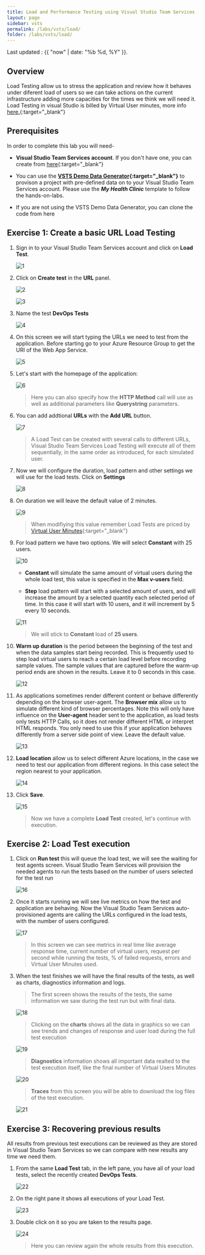 ```yaml
---
title: Load and Performance Testing using Visual Studio Team Services
layout: page
sidebar: vsts
permalink: /labs/vsts/load/
folder: /labs/vsts/load/
---
```


Last updated : {{ "now" | date: "%b %d, %Y" }}.

## Overview

Load Testing allow us to stress the application and review how it behaves under diferent load of users so we can take actions on the current infrastructure adding more capacities for the times we think we will need it.
Load Testing in visual Studio is billed by Virtual User minutes, more info [here.](https://www.visualstudio.com/team-services/pricing/){:target="_blank"}

## Prerequisites

In order to complete this lab you will need-

- **Visual Studio Team Services account**. If you don't have one, you can create from [here](https://www.visualstudio.com/team-services){:target="_blank"}

- You can use the **[VSTS Demo Data Generator](http://azuredevopsdemogenerator.azurewebsites.net){:target="_blank"}** to provison a project with pre-defined data on to your Visual Studio Team Services account. Please use the ***My Health Clinic*** template to follow the hands-on-labs.

- If you are not using the VSTS Demo Data Generator, you can clone the code from here

## Exercise 1: Create a basic URL Load Testing

1. Sign in to your Visual Studio Team Services account and click on **Load Test**.

    ![1](images/1.png)

1. Click on **Create test** in the **URL** panel.

    ![2](images/2.png)

    ![3](images/3.png)

1. Name the test **DevOps Tests**

    ![4](images/4.png)

1. On this screen we will start typing the URLs we need to test from the application. Before starting go to your Azure Resource Group to get the URI of the Web App Service.

    ![5](images/5.png)

1. Let's start with the homepage of the application:

    ![6](images/6.png)

    > Here you can also specify how the **HTTP Method** call will use as well as additional parameters like **Querystring** parameters.

1. You can add addtional **URLs** with the **Add URL** button.

    ![7](images/7.png)

    > A Load Test can be created with several calls to different URLs, Visual Studio Team Services Load Testing will execute all of them sequentially, in the same order as introduced, for each simulated user.

1. Now we will configure the duration, load pattern and other settings we will use for the load tests. Click on **Settings**

    ![8](images/8.png)

1. On duration we will leave the default value of 2 minutes.

    ![9](images/9.png)

    > When modifiying this value remember Load Tests are priced by [Virtual User Minutes](https://www.visualstudio.com/team-services/pricing/){:target="_blank"}

1. For load pattern we have two options. We will select **Constant** with 25 users.

    ![10](images/10.png)

    - **Constant** will simulate the same amount of virtual users during the whole load test, this value is specified in the **Max v-users** field.

    - **Step** load pattern will start with a selected amount of users, and will increase the amount by a selected quantity each selected period of time. In this case it will start with 10 users, and it will increment by 5 every 10 seconds.

    ![11](images/11.png)

    > We will stick to **Constant** load of **25 users**.

1. **Warm up duration** is the period between the beginning of the test and when the data samples start being recorded. This is frequently used to step load virtual users to reach a certain load level before recording sample values. The sample values that are captured before the warm-up period ends are shown in the results. Leave it to 0 seconds in this case.

    ![12](images/12.png)

1. As applications sometimes render different content or behave differently depending on the browser user-agent. The **Browser mix** allow us to simulate different kind of browser percentages. Note this will only have influence on the **User-agent** header sent to the application, as load tests only tests HTTP Calls, so it does not render different HTML or interpret HTML responds. You only need to use this if your application behaves differently from a server side point of view. Leave the default value.

    ![13](images/13.png)

1. **Load location** allow us to select different Azure locations, in the case we need to test our application from different regions. In this case select the region nearest to your application.

    ![14](images/14.png)

1. Click **Save**.

    ![15](images/15.png)

    > Now we have a complete **Load Test** created, let's continue with execution.

## Exercise 2: Load Test execution

1. Click on **Run test** this will queue the load test, we will see the waiting for test agents screen. Visual Studio Team Services will provision the needed agents to run the tests based on the number of users selected for the test run

    ![16](images/16.png)

1. Once it starts running we will see live metrics on how the test and application are behaving. Now the Visual Studio Team Services auto-provisioned agents are calling the URLs configured in the load tests, with the number of users configured.

    ![17](images/17.png)

    > In this screen we can see metrics in real time like average response time, current number of virtual users, request per second while running the tests, % of failed requests, errors and Virtual User Minutes used.

1. When the test finishes we will have the final results of the tests, as well as charts, diagnostics information and logs.

    > The first screen shows the results of the tests, the same information we saw during the test run but with final data.

    ![18](images/18.png)

    > Clicking on the **charts** shows all the data in graphics so we can see trends and changes of response and user load during the full test execution

    ![19](images/19.png)

    > **Diagnostics** information shows all important data realted to the test execution itself, like the final number of Virtual Users Minutes

    ![20](images/20.png)

    > **Traces** from this screen you will be able to download the log files of the test execution.

    ![21](images/21.png)

## Exercise 3: Recovering previous results

All results from previous test executions can be reviewed as they are stored in Visual Studio Team Services so we can compare with new results any time we need them.

1. From the same **Load Test** tab, in the left pane, you have all of your load tests, select the recently created **DevOps Tests**.

    ![22](images/22.png)

1. On the right pane it shows all executions of your Load Test.

    ![23](images/23.png)

1. Double click on it so you are taken to the results page.

    ![24](images/24.png)

    > Here you can review again the whole results from this execution.

